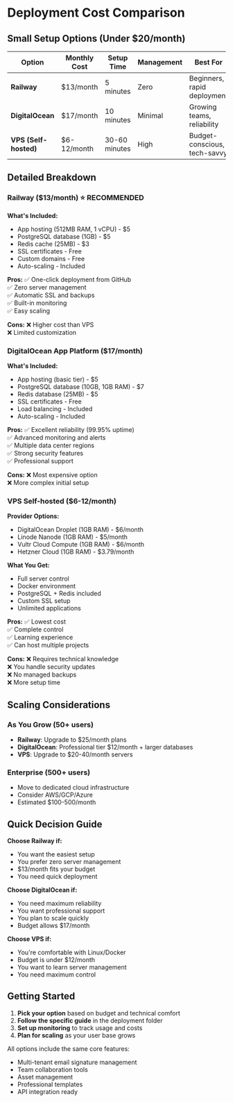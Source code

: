 # Deployment Cost Comparison

## Small Setup Options (Under $20/month)

| Option | Monthly Cost | Setup Time | Management | Best For |
|--------|-------------|------------|------------|----------|
| **Railway** | $13/month | 5 minutes | Zero | Beginners, rapid deployment |
| **DigitalOcean** | $17/month | 10 minutes | Minimal | Growing teams, reliability |
| **VPS (Self-hosted)** | $6-12/month | 30-60 minutes | High | Budget-conscious, tech-savvy |

## Detailed Breakdown

### Railway ($13/month) ⭐ RECOMMENDED
**What's Included:**
- App hosting (512MB RAM, 1 vCPU) - $5
- PostgreSQL database (1GB) - $5  
- Redis cache (25MB) - $3
- SSL certificates - Free
- Custom domains - Free
- Auto-scaling - Included

**Pros:**
✅ One-click deployment from GitHub  
✅ Zero server management  
✅ Automatic SSL and backups  
✅ Built-in monitoring  
✅ Easy scaling  

**Cons:**
❌ Higher cost than VPS  
❌ Limited customization  

### DigitalOcean App Platform ($17/month)
**What's Included:**
- App hosting (basic tier) - $5
- PostgreSQL database (10GB, 1GB RAM) - $7
- Redis database (25MB) - $5
- SSL certificates - Free
- Load balancing - Included
- Auto-scaling - Included

**Pros:**
✅ Excellent reliability (99.95% uptime)  
✅ Advanced monitoring and alerts  
✅ Multiple data center regions  
✅ Strong security features  
✅ Professional support  

**Cons:**
❌ Most expensive option  
❌ More complex initial setup  

### VPS Self-hosted ($6-12/month)
**Provider Options:**
- DigitalOcean Droplet (1GB RAM) - $6/month
- Linode Nanode (1GB RAM) - $5/month  
- Vultr Cloud Compute (1GB RAM) - $6/month
- Hetzner Cloud (1GB RAM) - $3.79/month

**What You Get:**
- Full server control
- Docker environment
- PostgreSQL + Redis included
- Custom SSL setup
- Unlimited applications

**Pros:**
✅ Lowest cost  
✅ Complete control  
✅ Learning experience  
✅ Can host multiple projects  

**Cons:**
❌ Requires technical knowledge  
❌ You handle security updates  
❌ No managed backups  
❌ More setup time  

## Scaling Considerations

### As You Grow (50+ users)
- **Railway**: Upgrade to $25/month plans
- **DigitalOcean**: Professional tier $12/month + larger databases
- **VPS**: Upgrade to $20-40/month servers

### Enterprise (500+ users)
- Move to dedicated cloud infrastructure
- Consider AWS/GCP/Azure
- Estimated $100-500/month

## Quick Decision Guide

**Choose Railway if:**
- You want the easiest setup
- You prefer zero server management  
- $13/month fits your budget
- You need quick deployment

**Choose DigitalOcean if:**
- You need maximum reliability
- You want professional support
- You plan to scale quickly
- Budget allows $17/month

**Choose VPS if:**
- You're comfortable with Linux/Docker
- Budget is under $12/month
- You want to learn server management
- You need maximum control

## Getting Started

1. **Pick your option** based on budget and technical comfort
2. **Follow the specific guide** in the deployment folder
3. **Set up monitoring** to track usage and costs
4. **Plan for scaling** as your user base grows

All options include the same core features:
- Multi-tenant email signature management
- Team collaboration tools
- Asset management
- Professional templates
- API integration ready